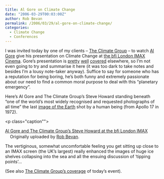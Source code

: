 ```yaml
---
title: Al Gore on Climate Change
date: "2006-03-29T00:03:00Z"
author: Rob Bevan
permalink: /2006/03/29/al-gore-on-climate-change/
categories:
  - Climate Change
  - Conferences
---
```

I was invited today by one of my clients &#8211; [The Climate Group][1] &#8211; to watch [Al Gore][2] give his presentation on Climate Change at [the bfi London IMAX Cinema][3]. Gore&#8217;s presentation is [pretty][4] [well][5] [covered][6] elsewhere, so I&#8217;m not even going to try and summarise it here (it was too dark to take notes and besides I&#8217;m a lousy note-taker anyway). Suffice to say for someone who has a reputation for being boring, he&#8217;s both funny and extremely passionate about our need to find a common moral purpose to deal with this &#8220;planetary emergency&#8221;.

Here&#8217;s Al Gore and The Climate Group&#8217;s Steve Howard standing beneath &#8220;one of the world&#8217;s most widely recognised and requested photographs of <span class="hilite">all</span> time&#8221; the last [image of the Earth][7] shot by a human being (from Apollo 17 in 1972).

[<img src="http://static.flickr.com/35/119514736_5733136bce_m.jpg" alt="" class="flickr" style="float: none; padding: 0;" />][8]<p class="caption"">

[Al Gore and The Climate Group&#8217;s Steve Howard at the bfi London IMAX][9]  
<img src="http://robbevan.com/blog/wp-content/plugins/favicons/flickr.com.favicon.ico" class="favicon" alt="" width="16" height="16" />Originally uploaded by [Rob Bevan][10].</p>
The vertiginous, somewhat uncomfortable feeling you get sitting up close to an IMAX screen (the UK&#8217;s largest) really enhanced the images of huge ice shelves collapsing into the sea and <span class="hilite">all</span> the ensuing discussion of &#8216;tipping points&#8217;&#8230;

(See also [The Climate Group&#8217;s coverage][11] of today&#8217;s event).

 [1]: http://theclimategroup.org
 [2]: http://www.algore-08.com/
 [3]: http://www.bfi.org.uk/incinemas/imax/
 [4]: http://dir.salon.com/story/opinion/feature/2005/11/04/gore/index.html
 [5]: http://giussani.typepad.com/loip/2006/02/ted2006_al_gore.html
 [6]: http://www.worldchanging.com/archives/004139.html
 [7]: http://www.gsfc.nasa.gov/gsfc/earth/pictures/2002/1203apollo17/earthm.jpg
 [8]: http://www.flickr.com/photos/robbevan/119514736/ "photo sharing"
 [9]: http://www.flickr.com/photos/robbevan/119514736/
 [10]: http://www.flickr.com/people/robbevan/
 [11]: http://www.theclimategroup.org/index.php?pid=784

